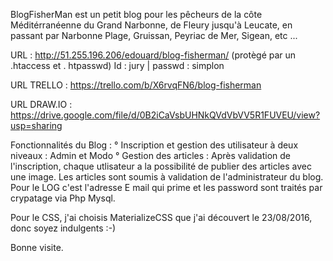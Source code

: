 BlogFisherMan est un petit blog pour les pêcheurs de la côte Méditérranéenne du Grand Narbonne, de Fleury jusqu'à Leucate, en passant par Narbonne Plage, Gruissan, Peyriac de Mer, Sigean, etc ...

URL  : http://51.255.196.206/edouard/blog-fisherman/ (protègé par un .htaccess et . htpasswd) Id : jury | passwd : simplon

URL TRELLO : https://trello.com/b/X6rvqFN6/blog-fisherman

URL DRAW.IO : https://drive.google.com/file/d/0B2iCaVsbUHNkQVdVbVV5R1FUVEU/view?usp=sharing

Fonctionnalités du Blog :
° Inscription et gestion des utilisateur à deux niveaux : Admin et Modo
° Gestion des articles : Après validation de l'inscription, chaque utlisateur a la possibilité de publier des articles avec une image. Les articles sont soumis à validation de l'administrateur du blog. Pour le LOG c'est l'adresse E mail qui prime et les password sont traités par crypatage via Php Mysql.

Pour le CSS, j'ai choisis MaterializeCSS que j'ai découvert le 23/08/2016, donc soyez indulgents :-)

Bonne visite.


